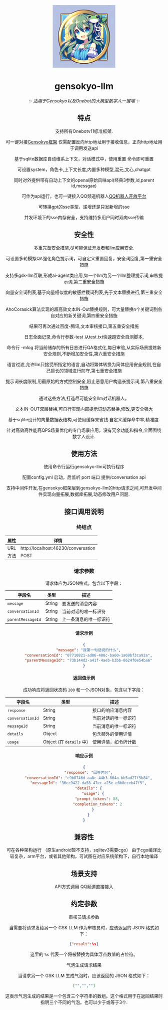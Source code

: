 <p align="center">
  <a href="https://www.github.com/hoshinonyaruko/gensokyo-llm">
    <img src="pic/2.jpg" width="200" height="200" alt="gensokyo-llm">
  </a>
</p>

<div align="center">

# gensokyo-llm

_✨ 适用于Gensokyo以及Onebot的大模型数字人一键端 ✨_  

## 特点

支持所有Onebotv11标准框架.

可一键对接[Gensokyo框架](https://gensokyo.bot) 仅需配置反向http地址用于接收信息，正向http地址用于调用发送api

基于sqlite数据库自动维系上下文，对话模式中，使用重置 命令即可重置

可设置system，角色卡,上下文长度,内置多种模型,混元,文心,chatgpt

同时对外提供带有自动上下文的openai原始风味api(经典3参数,id,parent id,messgae)

可作为api运行，也可一键接入QQ频道机器人[QQ机器人开放平台](https://q.qq.com)

可转换gpt的sse类型，递增还是只发新增的sse

并发环境下的sse内存安全，支持维持多用户同时双向sse传输

## 安全性

多重完备安全措施,尽可能保证开发者和llm应用安全.

可设置多轮模拟QA强化角色提示词，可自定义重置回复，安全词回复,第一重安全措施

支持多gsk-llm互联,形成ai-agent类应用,如一个llm为另一个llm整理提示词,审核提示词,第二重安全措施

向量安全词列表,基于向量相似度的敏感拦截词列表,先于文本替换进行,第三重安全措施

AhoCorasick算法实现的超高效文本IN-Out替换规则，可大量替换n个关键词到各自对应的新关键词,第四重安全措施

结果可再次通过百度-腾讯,文本审核接口,第五重安全措施

日志全面记录,命令行参数-test 从test.txt快速跑安全自测脚本,

命令行 -mlog 将当前储存的所有日志进行QA格式化,每日审验,从实际场景提炼新安全规则,不断增加安全性,第六重安全措施

语言过滤,允许llm只接受所指定的语言,自动将繁体转换为简体应用安全规则,在自己擅长的领域进行防守,第七重安全措施

提示词长度限制,用最原始的方式控制安全,阻止恶意用户构造长提示词,第八重安全措施

通过这些方法,打造尽可能安全llm对话机器人。

文本IN-OUT双层替换,可自行实现内部提示词动态替换,修改,更安全强大

基于sqlite设计的向量数据表结构,可使用缓存来省钱.自定义缓存命中率,精准度.

针对高效高性能高QPS场景优化的专门场景应用，没有冗余功能和指令,全面围绕数字人设计.

## 使用方法
使用命令行运行gensokyo-llm可执行程序

配置config.yml 启动，后监听 port 端口 提供/conversation api

支持中间件开发,在gensokyo框架层到gensokyo-llm的http请求之间,可开发中间件实现向量拓展,数据库拓展,动态修改用户问题.

## 接口调用说明

### 终结点

| 属性  | 详情                                   |
| ----- | -------------------------------------- |
| URL   | http://localhost:46230/conversation    |
| 方法  | POST                                   |

### 请求参数

请求体应为JSON格式，包含以下字段：

| 字段名            | 类型   | 描述                           |
| ----------------- | ------ | ------------------------------ |
| `message`         | String | 要发送的消息内容               |
| `conversationId`  | String | 当前对话的唯一标识符           |
| `parentMessageId` | String | 上一条消息的唯一标识符         |

#### 请求示例

```json
{
    "message": "我第一句话说的什么",
    "conversationId": "07710821-ad06-408c-ba60-1a69bf3ca92a",
    "parentMessageId": "73b144d2-a41f-4aeb-b3bb-8624f0e54ba6"
}
```

#### 返回值示例

成功响应将返回状态码 `200` 和一个JSON对象，包含以下字段：

| 字段名            | 类型                    | 描述                        |
| ----------------- | ----------------------- | --------------------------- |
| `response`        | String                  | 接口的响应消息内容          |
| `conversationId`  | String                  | 当前对话的唯一标识符        |
| `messageId`       | String                  | 当前消息的唯一标识符        |
| `details`         | Object                  | 包含额外的使用详情          |
| `usage`           | Object (在 `details` 中) | 使用详情，如令牌计数        |

#### 响应示例

```json
{
    "response": "回答内容",
    "conversationId": "c9b8746d-aa8c-44b3-804a-bb5ad27f5b84",
    "messageId": "36cc9422-da58-47ec-a25e-e8b8eceb47f5",
    "details": {
        "usage": {
            "prompt_tokens": 88,
            "completion_tokens": 2
        }
    }
}
```


## 兼容性
可在各种架构运行
（原生android暂不支持，sqlitev3需要cgo）
由于cgo编译比较复杂，arm平台，或者其他架构，可试图在对应系统架构下，自行本地编译



## 场景支持

API方式调用
QQ频道直接接入

## 约定参数

审核员请求参数

当需要将请求发给另一个 GSK LLM 作为审核员时，应该返回的 JSON 格式如下：

```json
{"result":%s}
```

这里的 `%s` 代表一个将被替换为具体浮点数值的占位符。

气泡生成请求结果

当请求另一个 GSK LLM 生成气泡时，应该返回的 JSON 格式如下：

```json
["","",""]
```

这表示气泡生成的结果是一个包含三个字符串的数组。这个格式用于在返回结果时指明三个不同的气泡，也可以少于或等于3个.